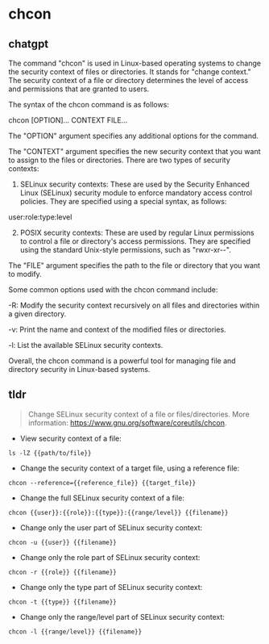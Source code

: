 # chcon 
## chatgpt 
The command "chcon" is used in Linux-based operating systems to change the security context of files or directories. It stands for "change context." The security context of a file or directory determines the level of access and permissions that are granted to users.

The syntax of the chcon command is as follows: 

chcon [OPTION]... CONTEXT FILE...

The "OPTION" argument specifies any additional options for the command. 

The "CONTEXT" argument specifies the new security context that you want to assign to the files or directories. There are two types of security contexts: 

1. SELinux security contexts: These are used by the Security Enhanced Linux (SELinux) security module to enforce mandatory access control policies. They are specified using a special syntax, as follows: 

user:role:type:level

2. POSIX security contexts: These are used by regular Linux permissions to control a file or directory's access permissions. They are specified using the standard Unix-style permissions, such as "rwxr-xr--".

The "FILE" argument specifies the path to the file or directory that you want to modify.

Some common options used with the chcon command include: 

-R: Modify the security context recursively on all files and directories within a given directory.

-v: Print the name and context of the modified files or directories.

-l: List the available SELinux security contexts.

Overall, the chcon command is a powerful tool for managing file and directory security in Linux-based systems. 

## tldr 
 
> Change SELinux security context of a file or files/directories.
> More information: <https://www.gnu.org/software/coreutils/chcon>.

- View security context of a file:

`ls -lZ {{path/to/file}}`

- Change the security context of a target file, using a reference file:

`chcon --reference={{reference_file}} {{target_file}}`

- Change the full SELinux security context of a file:

`chcon {{user}}:{{role}}:{{type}}:{{range/level}} {{filename}}`

- Change only the user part of SELinux security context:

`chcon -u {{user}} {{filename}}`

- Change only the role part of SELinux security context:

`chcon -r {{role}} {{filename}}`

- Change only the type part of SELinux security context:

`chcon -t {{type}} {{filename}}`

- Change only the range/level part of SELinux security context:

`chcon -l {{range/level}} {{filename}}`
